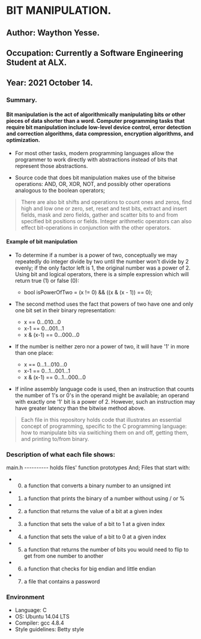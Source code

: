 # BIT MANIPULATION.

## Author: Waython Yesse.
## Occupation: Currently a Software Engineering Student at ALX.
## Year: 2021 October 14.

### Summary.

#### Bit manipulation is the act of algorithmically manipulating bits or other pieces of data shorter than a word. Computer programming tasks that require bit manipulation include low-level device control, error detection and correction algorithms, data compression, encryption algorithms, and optimization. 

 * For most other tasks, modern programming languages allow the programmer to work directly with abstractions instead of bits that represent those abstractions. 

 * Source code that does bit manipulation makes use of the bitwise operations: AND, OR, XOR, NOT, and possibly other operations analogous to the boolean operators; 
  > There are also bit shifts and operations to count ones and zeros, find high and low one or zero, set, reset and test bits, extract and insert fields, mask and zero fields, gather and scatter bits to and from specified bit positions or fields. 
  > Integer arithmetic operators can also effect bit-operations in conjunction with the other operators.

####   Example of bit manipulation
 * To determine if a number is a power of two, conceptually we may repeatedly do integer divide by two until the number won't divide by 2 evenly; if the only factor left is 1, the original number was a power of 2. Using bit and logical operators, there is a simple expression which will return true (1) or false (0):
   * bool isPowerOfTwo = (x != 0) && ((x & (x - 1)) == 0);

 * The second method uses the fact that powers of two have one and only one bit set in their binary representation:
   * x         == 0...010...0
   * x-1       == 0...001...1
   * x & (x-1) == 0...000...0

 * If the number is neither zero nor a power of two, it will have '1' in more than one place:
   * x         == 0...1...010...0
   * x-1       == 0...1...001...1
   * x & (x-1) == 0...1...000...0

 * If inline assembly language code is used, then an instruction that counts the number of 1's or 0's in the operand might be available; an operand with exactly one '1' bit is a power of 2. However, such an instruction may have greater latency than the bitwise method above.


> Each file in this repository holds code that illustrates an essential concept of programming, specific to the C programming language: how to manipulate bits via switiching them on and off, getting them, and printing to/from binary.

### Description of what each file shows:

main.h ---------- holds files' function prototypes
And;
Files that start with:

* 0. a function that converts a binary number to an unsigned int
* 1. a function that prints the binary of a number without using / or %
* 2. a function that returns the value of a bit at a given index
* 3. a function that sets the value of a bit to 1 at a given index
* 4. a function that sets the value of a bit to 0 at a given index
* 5. a function that returns the number of bits you would need to flip to get from one number to another
* 6. a function that checks for big endian and little endian
* 7. a file that contains a password

### Environment
* Language: C
* OS: Ubuntu 14.04 LTS
* Compiler: gcc 4.8.4
* Style guidelines: Betty style
